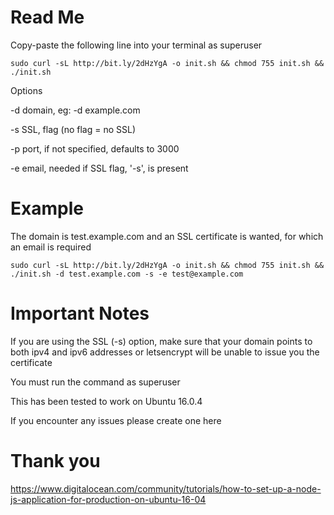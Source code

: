# Read Me
Copy-paste the following line into your terminal as superuser

```
sudo curl -sL http://bit.ly/2dHzYgA -o init.sh && chmod 755 init.sh && ./init.sh
```

Options

-d domain, eg: -d example.com

-s SSL, flag (no flag = no SSL)

-p port, if not specified, defaults to 3000

-e email, needed if SSL flag, '-s', is present


# Example 
The domain is test.example.com and an SSL certificate is wanted, for which an email is required
```
sudo curl -sL http://bit.ly/2dHzYgA -o init.sh && chmod 755 init.sh && ./init.sh -d test.example.com -s -e test@example.com
```


# Important Notes
If you are using the SSL (-s) option, make sure that your domain points to both ipv4 and ipv6 addresses or letsencrypt will be unable to issue you the certificate

You must run the command as superuser

This has been tested to work on Ubuntu 16.0.4

If you encounter any issues please create one here


# Thank you
https://www.digitalocean.com/community/tutorials/how-to-set-up-a-node-js-application-for-production-on-ubuntu-16-04
